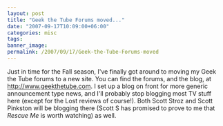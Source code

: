 ```yaml
---
layout: post
title: "Geek the Tube Forums moved..."
date: "2007-09-17T10:09:00+06:00"
categories: misc 
tags: 
banner_image: 
permalink: /2007/09/17/Geek-the-Tube-Forums-moved
---
```


Just in time for the Fall season, I've finally got around to moving my Geek the Tube forums to a new site. You can find the forums, and the blog, at <a href="http://www.geekthetube.com">http://www.geekthetube.com</a>. I set up a blog on front for more generic announcement type news, and I'll probably stop blogging most TV stuff here (except for the Lost reviews of course!). Both Scott Stroz and Scott Pinkston will be blogging there (Scott S has promised to prove to me that <i>Rescue Me</i> is worth watching) as well.